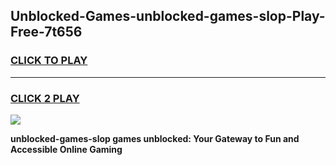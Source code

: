 
## Unblocked-Games-unblocked-games-slop-Play-Free-7t656
<h3>
<a href="https://premium76.site?title=unblocked-games-slop&ref=17A">CLICK TO PLAY</a></h3>
<hr>

<h3>
<a href="https://premium76.site?title=unblocked-games-slop&ref=17A">CLICK 2 PLAY</a>
  
</h3>

<a href="https://premium76.site?title=unblocked-games-slop&ref=17A"><img src="https://clearcache.store/games.png"></a>


**unblocked-games-slop games unblocked: Your Gateway to Fun and Accessible Online Gaming**

